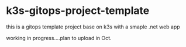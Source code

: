 # k3s-gitops-project-template
this is a gitops template project base on k3s with a smaple .net web app


working in progress....plan to upload in Oct.





